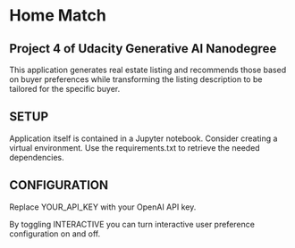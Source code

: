 # Home Match
## Project 4 of Udacity Generative AI Nanodegree

This application generates real estate listing and recommends those based on buyer preferences while transforming the listing description to be tailored for the specific buyer.

## SETUP
Application itself is contained in a Jupyter notebook.
Consider creating a virtual environment.
Use the requirements.txt to retrieve the needed dependencies.

## CONFIGURATION

Replace YOUR_API_KEY with your OpenAI API key.

By toggling INTERACTIVE you can turn interactive user preference configuration on and off.

